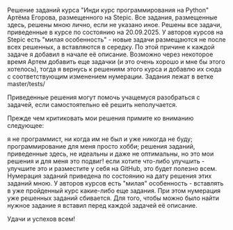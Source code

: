 Решение заданий курса "Инди курс программирования на Python" Артёма Егорова, размещенного на Stepic. Все задания, размещенные здесь, решены мною лично, если не указано иное. Решены все задачи, приведенные в курсе по состоянию на 20.09.2025. У авторов курсов на Stepic есть "милая особенность" - новые задачи размещаются не после всех решенных, а вставляются в середку. По этой причине к каждой задаче я добавил в начале её описание. Возможно через некоторое время Артем добавить еще задачки (и это очень хорошо и мне бы этого хотелось), тогда я вернусь к решениям этого курса и добавлю их сюда с соответствующим изменением нумерации. Задания лежат в ветке master/tests/

Приведенные решения могут помочь учащемуся разобраться с задачей, если самостоятельно её решить неполучается.

Прежде чем критиковать мои решения примите ко вниманию следующее:

я не программист, ни когда им не был и уже никогда не буду; программирование для меня просто хобби; решения заданий, приведенные здесь, не идеальны и даже не оптимальны, но это мои решения и для меня это подвиг! если хотите что-либо улучшить - улучшите это и разместите у себя на GitHub, это будет полезно всем. Нумерация заданий приведена по состоянию на дату решения этих заданий мною. У авторов курсов есть "милая" особенность - вставлять в уже пройденный курс какие-либо еще задания. При этом нумерация уже решенных заданий сбивается. Для того, чтобы можно было найти нужное задание я вставил перед каждой задачей её описание.

Удачи и успехов всем!
